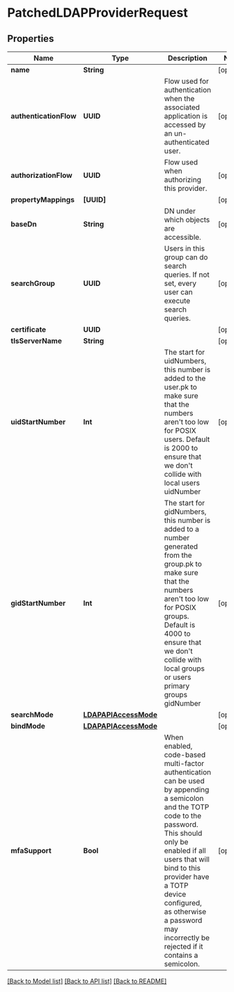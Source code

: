# PatchedLDAPProviderRequest

## Properties
Name | Type | Description | Notes
------------ | ------------- | ------------- | -------------
**name** | **String** |  | [optional] 
**authenticationFlow** | **UUID** | Flow used for authentication when the associated application is accessed by an un-authenticated user. | [optional] 
**authorizationFlow** | **UUID** | Flow used when authorizing this provider. | [optional] 
**propertyMappings** | **[UUID]** |  | [optional] 
**baseDn** | **String** | DN under which objects are accessible. | [optional] 
**searchGroup** | **UUID** | Users in this group can do search queries. If not set, every user can execute search queries. | [optional] 
**certificate** | **UUID** |  | [optional] 
**tlsServerName** | **String** |  | [optional] 
**uidStartNumber** | **Int** | The start for uidNumbers, this number is added to the user.pk to make sure that the numbers aren&#39;t too low for POSIX users. Default is 2000 to ensure that we don&#39;t collide with local users uidNumber | [optional] 
**gidStartNumber** | **Int** | The start for gidNumbers, this number is added to a number generated from the group.pk to make sure that the numbers aren&#39;t too low for POSIX groups. Default is 4000 to ensure that we don&#39;t collide with local groups or users primary groups gidNumber | [optional] 
**searchMode** | [**LDAPAPIAccessMode**](LDAPAPIAccessMode.md) |  | [optional] 
**bindMode** | [**LDAPAPIAccessMode**](LDAPAPIAccessMode.md) |  | [optional] 
**mfaSupport** | **Bool** | When enabled, code-based multi-factor authentication can be used by appending a semicolon and the TOTP code to the password. This should only be enabled if all users that will bind to this provider have a TOTP device configured, as otherwise a password may incorrectly be rejected if it contains a semicolon. | [optional] 

[[Back to Model list]](../README.md#documentation-for-models) [[Back to API list]](../README.md#documentation-for-api-endpoints) [[Back to README]](../README.md)


